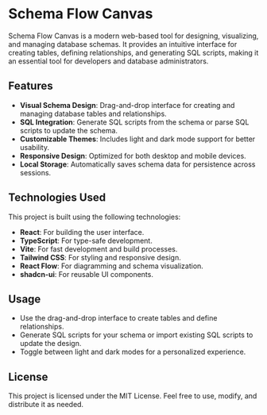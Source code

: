 # Schema Flow Canvas

Schema Flow Canvas is a modern web-based tool for designing, visualizing, and managing database schemas. It provides an intuitive interface for creating tables, defining relationships, and generating SQL scripts, making it an essential tool for developers and database administrators.

## Features

- **Visual Schema Design**: Drag-and-drop interface for creating and managing database tables and relationships.
- **SQL Integration**: Generate SQL scripts from the schema or parse SQL scripts to update the schema.
- **Customizable Themes**: Includes light and dark mode support for better usability.
- **Responsive Design**: Optimized for both desktop and mobile devices.
- **Local Storage**: Automatically saves schema data for persistence across sessions.

## Technologies Used

This project is built using the following technologies:

- **React**: For building the user interface.
- **TypeScript**: For type-safe development.
- **Vite**: For fast development and build processes.
- **Tailwind CSS**: For styling and responsive design.
- **React Flow**: For diagramming and schema visualization.
- **shadcn-ui**: For reusable UI components.

## Usage

- Use the drag-and-drop interface to create tables and define relationships.
- Generate SQL scripts for your schema or import existing SQL scripts to update the design.
- Toggle between light and dark modes for a personalized experience.

## License

This project is licensed under the MIT License. Feel free to use, modify, and distribute it as needed.
